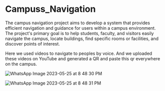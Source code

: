 # Campuss_Navigation
The campus navigation project aims to develop a system that provides efficient navigation and guidance for users within a campus environment. The project's primary goal is to help students, faculty, and visitors easily navigate the campus, locate buildings, find specific rooms or facilities, and discover points of interest.

Here we used videos to navigate to peoples by voice. And we uploaded these videos on YouTube and generated a QR and paste this qr everywhere on the campus.

![WhatsApp Image 2023-05-25 at 8 48 30 PM](https://github.com/ankitkanojiya07/Campuss_Navigation/assets/94682775/021485cf-e289-4717-b9b7-bf851882faeb)


![WhatsApp Image 2023-05-25 at 8 48 31 PM](https://github.com/ankitkanojiya07/Campuss_Navigation/assets/94682775/a1bb8c11-f862-4de6-816a-3737eb95cd68)
